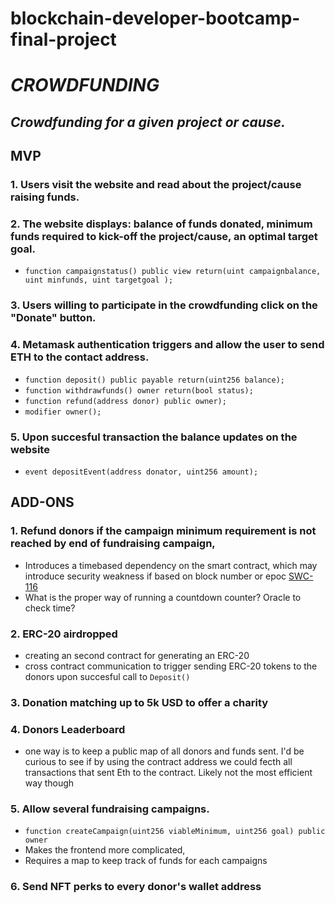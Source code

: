 # blockchain-developer-bootcamp-final-project

# *CROWDFUNDING*
## *Crowdfunding for a given project or cause.*


## MVP

### 1. Users visit the website and read about the project/cause raising funds.

### 2. The website displays: balance of funds donated, minimum funds required to kick-off the project/cause, an optimal target goal.

* `function campaignstatus() public view return(uint campaignbalance, uint minfunds, uint targetgoal );`

### 3. Users willing to participate in the crowdfunding click on the "Donate" button.
### 4. Metamask authentication triggers and allow the user to send ETH to the contact address.
* `function deposit() public payable return(uint256 balance);`
* `function withdrawfunds() owner return(bool status);`
* `function refund(address donor) public owner);`
* `modifier owner();`

### 5. Upon succesful transaction the balance updates on the website

* `event depositEvent(address donator, uint256 amount);`

## ADD-ONS

### 1.  Refund donors if the campaign minimum requirement is not reached by end of fundraising campaign,
* Introduces a timebased dependency on the smart contract, which may introduce security weakness if based on block number or epoc [SWC-116](https://swcregistry.io/docs/SWC-116)
* What is the proper way of running a countdown counter? Oracle to check time?

### 2. ERC-20 airdropped
 * creating an second contract for generating an ERC-20
 * cross contract communication to trigger sending ERC-20 tokens to the donors upon succesful call to `Deposit()`

### 3. Donation matching up to 5k USD to offer a charity

### 4. Donors Leaderboard
* one way is to keep a public map of all donors and funds sent.
I'd be curious to see if by using the contract address we could fecth all transactions that sent Eth to the contract.
Likely not the most efficient way though


### 5. Allow several fundraising campaigns.
 * `function createCampaign(uint256 viableMinimum, uint256 goal) public owner`
 * Makes the frontend more complicated,
 * Requires a map to keep track of funds for each campaigns

### 6. Send NFT perks to every donor's wallet address

